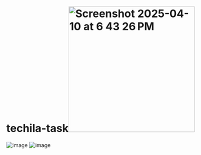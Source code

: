 # techila-task<img width="332" alt="Screenshot 2025-04-10 at 6 43 26 PM" src="https://github.com/user-attachments/assets/570e6dfc-867e-47b5-9025-3109d2e70b6d" />
![image](https://github.com/user-attachments/assets/6808c1d3-ac3c-4f3f-891f-fd7248cd5730)
![image](https://github.com/user-attachments/assets/f96e8f1c-5ae6-4e13-9e4a-2826901ec962)
